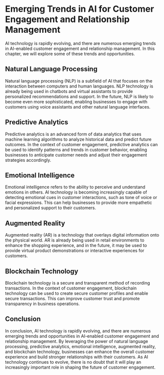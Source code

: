 Emerging Trends in AI for Customer Engagement and Relationship Management
========================================================================================================================================================

AI technology is rapidly evolving, and there are numerous emerging trends in AI-enabled customer engagement and relationship management. In this chapter, we will explore some of these trends and opportunities.

Natural Language Processing
---------------------------

Natural language processing (NLP) is a subfield of AI that focuses on the interaction between computers and human languages. NLP technology is already being used in chatbots and virtual assistants to provide personalized recommendations and support. In the future, NLP is likely to become even more sophisticated, enabling businesses to engage with customers using voice assistants and other natural language interfaces.

Predictive Analytics
--------------------

Predictive analytics is an advanced form of data analytics that uses machine learning algorithms to analyze historical data and predict future outcomes. In the context of customer engagement, predictive analytics can be used to identify patterns and trends in customer behavior, enabling businesses to anticipate customer needs and adjust their engagement strategies accordingly.

Emotional Intelligence
----------------------

Emotional intelligence refers to the ability to perceive and understand emotions in others. AI technology is becoming increasingly capable of detecting emotional cues in customer interactions, such as tone of voice or facial expressions. This can help businesses to provide more empathetic and personalized support to their customers.

Augmented Reality
-----------------

Augmented reality (AR) is a technology that overlays digital information onto the physical world. AR is already being used in retail environments to enhance the shopping experience, and in the future, it may be used to provide virtual product demonstrations or interactive experiences for customers.

Blockchain Technology
---------------------

Blockchain technology is a secure and transparent method of recording transactions. In the context of customer engagement, blockchain technology can be used to create secure customer profiles and enable secure transactions. This can improve customer trust and promote transparency in business operations.

Conclusion
----------

In conclusion, AI technology is rapidly evolving, and there are numerous emerging trends and opportunities in AI-enabled customer engagement and relationship management. By leveraging the power of natural language processing, predictive analytics, emotional intelligence, augmented reality, and blockchain technology, businesses can enhance the overall customer experience and build stronger relationships with their customers. As AI technology continues to evolve, there is no doubt that it will play an increasingly important role in shaping the future of customer engagement.


